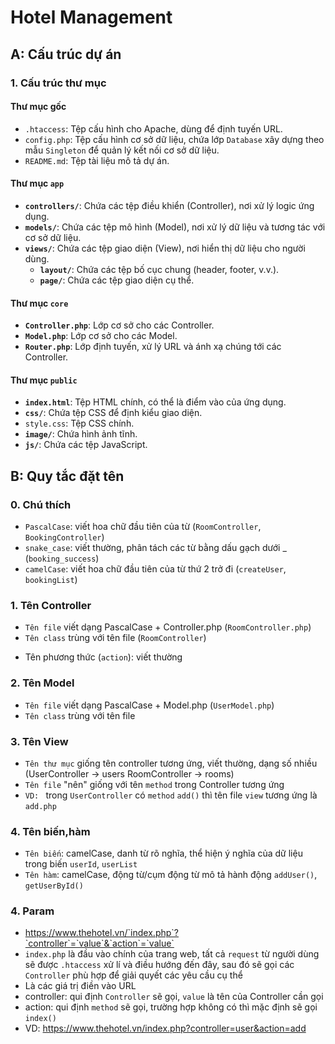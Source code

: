 # Hotel Management

## A: Cấu trúc dự án

### 1. **Cấu trúc thư mục**

#### **Thư mục gốc**
- `.htaccess`: Tệp cấu hình cho Apache, dùng để định tuyến URL.
- `config.php`: Tệp cấu hình cơ sở dữ liệu, chứa lớp `Database` xây dựng theo mẫu `Singleton` để quản lý kết nối cơ sở dữ liệu.
- `README.md`: Tệp tài liệu mô tả dự án.

#### **Thư mục `app`**
- **`controllers/`**: Chứa các tệp điều khiển (Controller), nơi xử lý logic ứng dụng.
- **`models/`**: Chứa các tệp mô hình (Model), nơi xử lý dữ liệu và tương tác với cơ sở dữ liệu.
- **`views/`**: Chứa các tệp giao diện (View), nơi hiển thị dữ liệu cho người dùng.
  - **`layout/`**: Chứa các tệp bố cục chung (header, footer, v.v.).
  - **`page/`**: Chứa các tệp giao diện cụ thể.

#### **Thư mục `core`**
- **`Controller.php`**: Lớp cơ sở cho các Controller.
- **`Model.php`**: Lớp cơ sở cho các Model.
- **`Router.php`**: Lớp định tuyến, xử lý URL và ánh xạ chúng tới các Controller.

#### **Thư mục `public`**
- **`index.html`**: Tệp HTML chính, có thể là điểm vào của ứng dụng.
- **`css/`**: Chứa tệp CSS để định kiểu giao diện.
- `style.css`: Tệp CSS chính.
- **`image/`**: Chứa hình ảnh tĩnh.
- **`js/`**: Chứa các tệp JavaScript.

## B: Quy tắc đặt tên

### 0. **Chú thích**
- `PascalCase`: viết hoa chữ đầu tiên của từ (`RoomController`, `BookingController`)
- `snake_case`: viết thường, phân tách các từ bằng dấu gạch dưới _ (`booking_success`)
- `camelCase`: viết hoa chữ đầu tiên của từ thứ 2 trở đi (`createUser`, `bookingList`)

### 1. **Tên Controller**
- `Tên file` viết dạng PascalCase + Controller.php (`RoomController.php`)
- `Tên class` trùng với tên file (`RoomController`)
<!--
    class RoomController {
        public function index() {}
} -->
- Tên phương thức (`action`): viết thường
<!-- 
    public function detail($id) {}
    public function createBooking() {}
 -->
### 2. **Tên Model**
- `Tên file` viết dạng PascalCase + Model.php (`UserModel.php`)
- `Tên class` trùng với tên file
### 3. **Tên View**
- `Tên thư mục` giống tên controller tương ứng, viết thường, dạng số nhiều 
    (UserController -> users
    RoomController -> rooms)
- `Tên file` "nên" giống với tên `method` trong  Controller tương ứng
- `VD: ` trong `UserController` có `method` `add()` thì tên file `view` tương ứng là `add.php`
### 4. **Tên biến,hàm**
- `Tên biến`: camelCase, danh từ rõ nghĩa, 
    thể hiện ý nghĩa của dữ liệu trong biến `userId`, `userList`
- `Tên hàm`: camelCase, động từ/cụm động từ mô tả hành động `addUser()`, `getUserById()` 
### 4. **Param**
- https://www.thehotel.vn/`index.php`?`controller`=`value`&`action`=`value`
- `index.php` là đầu vào chính của trang web, tất cả `request` từ người dùng sẽ được 
    `.htaccess` xử lí và điều hướng đến đây, sau đó sẽ gọi các `Controller` phù hợp để giải quyết các yêu cầu cụ thể
- Là các giá trị điền vào URL 
- controller: qui định `Controller` sẽ gọi, `value` là tên của Controller cần gọi
- action: qui định `method` sẽ gọi, trường hợp không có thì mặc định sẽ gọi `index()`
- VD: https://www.thehotel.vn/index.php?controller=user&action=add
